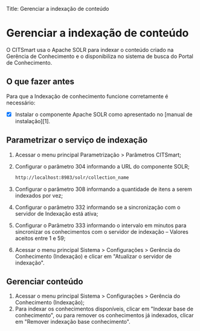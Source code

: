 Title: Gerenciar a indexação de conteúdo

# Gerenciar a indexação de conteúdo

O CITSmart usa o Apache SOLR para indexar o conteúdo criado na Gerência de Conhecimento e o disponibiliza no sistema de busca do Portal de Conhecimento.

## O que fazer antes

Para que a Indexação de conhecimento funcione corretamente é necessário:

* [x] Instalar o componente Apache SOLR como apresentado no [manual de instalação][1].

## Parametrizar o serviço de indexação

1. Acessar o menu principal Parametrização > Parâmetros CITSmart;
2. Configurar o parâmetro 304 informando a URL do componente SOLR;

    ```sh
    http://localhost:8983/solr/collection_name
    ```

3. Configurar o parâmetro 308 informando a quantidade de itens a serem indexados por vez;
4. Configurar o parâmetro 332 informando se a sincronização com o servidor de Indexação está ativa;  
5. Configurar o Parâmetro 333 informando o intervalo em minutos para sincronizar os conhecimentos com o servidor de indexação – Valores aceitos entre 1 e 59;  
6. Acessar o menu principal Sistema > Configurações > Gerência do Conhecimento (Indexação) e clicar em "Atualizar o servidor de indexação".

## Gerenciar conteúdo

1. Acessar o menu principal Sistema > Configurações > Gerência do Conhecimento (Indexação);
2. Para indexar os conhecimentos disponíveis, clicar em "Indexar base de conhecimento", ou para remover os conhecimentos já indexados, clicar em "Remover indexação base conhecimento".


<!-- !!! tip "About"

    <b>Product/Version:</b> CITSmart | 9.00 &nbsp;&nbsp;
    <b>Updated:</b>06/25/2021

[1]:/pt-br/citsmart-platform-9/get-started/installation-and-upgrade/download-software.html#servidor-de-indexacao-apache-solr_1
